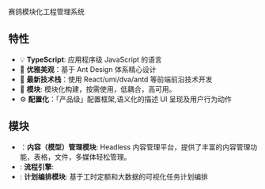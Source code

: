 赛鸽模块化工程管理系统

## 特性
- :bulb: **TypeScript**: 应用程序级 JavaScript 的语言
- :gem: **优雅美观**：基于 Ant Design 体系精心设计
- :rocket: **最新技术栈**：使用 React/umi/dva/antd 等前端前沿技术开发
- :scroll: **模块**: 模块化构建，按需使用，低耦合，高可用。
- :gear: **配置化**：「产品级」配置框架,语义化的描述 UI 呈现及用户行为动作


## 模块

- ：**内容（模型）管理模块**: Headless 内容管理平台，提供了丰富的内容管理功能，表格，文件，多媒体轻松管理。
- : **流程引擎**: 
- : **计划编排模块**: 基于工时定额和大数据的可视化任务计划编排
